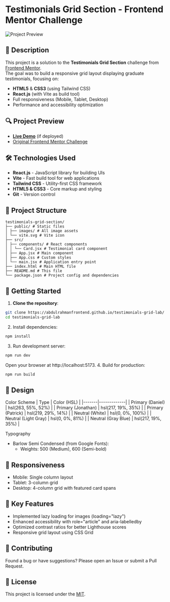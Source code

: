 # Testimonials Grid Section - Frontend Mentor Challenge

![Project Preview](preview.avif)

## 📝 Description

This project is a solution to the **Testimonials Grid Section** challenge from [Frontend Mentor](https://www.frontendmentor.io/).  
The goal was to build a responsive grid layout displaying graduate testimonials, focusing on:

- **HTML5** & **CSS3** (using Tailwind CSS)
- **React.js** (with Vite as build tool)
- Full responsiveness (Mobile, Tablet, Desktop)
- Performance and accessibility optimization

## 🔍 Project Preview

- **[Live Demo](https://your-deployed-url.com)** (if deployed)
- [Original Frontend Mentor Challenge](https://www.frontendmentor.io/challenges/testimonials-grid-section-Nnw6J7Un7)

## 🛠️ Technologies Used

- **React.js** - JavaScript library for building UIs
- **Vite** - Fast build tool for web applications
- **Tailwind CSS** - Utility-first CSS framework
- **HTML5 & CSS3** - Core markup and styling
- **Git** - Version control

## 📂 Project Structure
```text
testimonials-grid-section/
├── public/ # Static files
│ ├── images/ # All image assets
│ └── vite.svg # Vite icon
├── src/
│ ├── components/ # React components
│ │ └── Card.jsx # Testimonial card component
│ ├── App.jsx # Main component
│ ├── App.css # Custom styles
│ └── main.jsx # Application entry point
├── index.html # Main HTML file
├── README.md # This file
└── package.json # Project config and dependencies
```


## 🚀 Getting Started

1. **Clone the repository**:
```bash
git clone https://abdulrahmanfrontend.github.io/testimonials-grid-lab/
cd testimonials-grid-lab
```

2. Install dependencies:
```bash
npm install
```
3. Run development server:
```bash
npm run dev
```
Open your browser at http://localhost:5173.
4. Build for production:
```bash
npm run build
```

## 🎨 Design
Color Scheme
| Type	| Color (HSL) |
|-------|-------------|
| Primary (Daniel)	| hsl(263, 55%, 52%) |
| Primary (Jonathan)	| hsl(217, 19%, 35%) |
| Primary (Patrick)	| hsl(219, 29%, 14%) |
| Neutral (White)	| hsl(0, 0%, 100%) |
| Neutral (Light Gray)	| hsl(0, 0%, 81%) |
| Neutral (Gray Blue)	| hsl(217, 19%, 35%) |

Typography
- Barlow Semi Condensed (from Google Fonts):
    - Weights: 500 (Medium), 600 (Semi-bold)

## 📱 Responsiveness
- Mobile: Single column layout
- Tablet: 3-column grid
- Desktop: 4-column grid with featured card spans

## 📜 Key Features
- Implemented lazy loading for images (loading="lazy")
- Enhanced accessibility with role="article" and aria-labelledby
- Optimized contrast ratios for better Lighthouse scores
- Responsive grid layout using CSS Grid

## 🤝 Contributing
Found a bug or have suggestions? Please open an Issue or submit a Pull Request.

## 📜 License
This project is licensed under the [MIT](LICENSE).